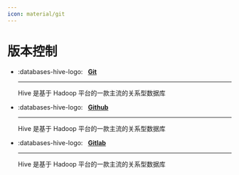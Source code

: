 ```yaml
---
icon: material/git
---
```


# 版本控制

<div class="grid cards" markdown>

- :databases-hive-logo: &nbsp; __[Git][git]__

    ---
    Hive 是基于 Hadoop 平台的一款主流的关系型数据库

- :databases-hive-logo: &nbsp; __[Github][github]__

    ---
    Hive 是基于 Hadoop 平台的一款主流的关系型数据库

- :databases-hive-logo: &nbsp; __[Gitlab][gitlab]__

    ---
    Hive 是基于 Hadoop 平台的一款主流的关系型数据库

</div>

[git]: https://mingminyu.github.io/docs_git
[github]: https://mingminyu.github.io/docs_github
[gitlab]: https://mingminyu.github.io/docs_gitlab